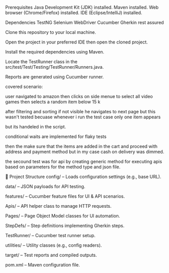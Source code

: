 Prerequisites Java Development Kit (JDK) installed. Maven installed. Web browser (Chrome/Firefox) installed. IDE (Eclipse/IntelliJ) installed.

Dependencies TestNG Selenium WebDriver Cucumber Gherkin rest assured

Clone this repository to your local machine.

Open the project in your preferred IDE then open the cloned project.

Install the required dependencies using Maven.

Locate the TestRunner class in the src/test/Test/Testing/TestRunner/Runners.java.

Reports are generated using Cucumber runner.




covered scenario: 



user navigated to amazon then clicks on side menue to select all video games then selects a random item below 15 k 

after filtering and sorting if not visible he navigates to next page but this wasn't tested becuase whenever i run the test case only one item appears

but its handeled in the script.

conditional waits are implemented for flaky tests 

then the make sure that the items are added in the cart and proceed with address and payment method but in my case cash on delivery was dimmed.

the secound test was for api by creating generic method for executing apis based on parameters for the method type and json file.


📁 Project Structure 
config/ – Loads configuration settings (e.g., base URL).

data/ – JSON payloads for API testing.

features/ – Cucumber feature files for UI & API scenarios.

Apis/ – API helper class to manage HTTP requests.

Pages/ – Page Object Model classes for UI automation.

StepDefs/ – Step definitions implementing Gherkin steps.

TestRunner/ – Cucumber test runner setup.

utilities/ – Utility classes (e.g., config readers).

target/ – Test reports and compiled outputs.

pom.xml – Maven configuration file.

